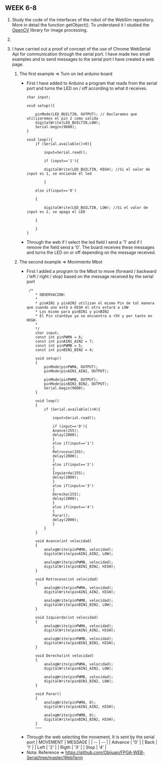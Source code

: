 ## WEEK 6-8

1. Study the code of the interfaces of the robot of the WebSim repository. More in detail the function getObject().
   To understand it I studied the [OpenCV](https://docs.opencv.org/master/modules.html) library for image processing.

2. 

3. I have carried out a proof of concept of the use of Chrome WebSerial Api for communication through the serial port. I have made two small examples and to send messages to the serial port I have created a web page.

    1. The first example => Turn on led arduino board
        - First I have added to Arduino a program that reads from the serial port and turns the LED on / off according to what it receives.
            ~~~
            char input;

            void setup(){

                pinMode(LED_BUILTIN, OUTPUT); // Declaramos que utilizaremos el pin 2 como salida
                digitalWrite(LED_BUILTIN,LOW);
                Serial.begin(9600);
            }

            void loop(){
                if (Serial.available()>0){

                    input=Serial.read();
     
                    if (input=='1'){

                    digitalWrite(LED_BUILTIN, HIGH); //Si el valor de input es 1, se enciende el led

                    }

                else if(input=='0')

                {

                    digitalWrite(LED_BUILTIN, LOW); //Si el valor de input es 2, se apaga el LED

                }

                }
            }
            ~~~
        - Through the web if I select the led field I send a '1' and if I remove the field send a '0'. The board receives these messages and turns the LED on or off depending on the message received.

    2.  The second example => Movimiento Mbot
        - First I added a program to the Mbot to move (forward / backward / left / right / stop) based on the message received by the serial port
            ~~~
             /*
                * OBSERVACION:
                *
                * pinAIN1 y pinAIN2 utilizan el mismo Pin de tal manera que cuando uno está a HIGH el otro estará a LOW
                * Los mismo para pinBIN1 y pinBIN2
                * El Pin stantbye ya se encuentra a +5V y por tanto en HIGH.
                *
                */
                char input;
                const int pinPWMA = 6;
                const int pinAIN1_AIN2 = 7;
                const int pinPWMB = 5;
                const int pinBIN1_BIN2 = 4;

                void setup()
                {
                    pinMode(pinPWMA, OUTPUT);
                    pinMode(pinAIN1_AIN2, OUTPUT);

                    pinMode(pinPWMB, OUTPUT);
                    pinMode(pinBIN1_BIN2, OUTPUT);
                    Serial.begin(9600);
                }

                void loop()
                {
                    if (Serial.available()>0){

                        input=Serial.read();
                        
                        if (input=='0'){
                        Avance(255);
                        delay(2000); 
                        }
                        else if(input=='1')
                        {
                        Retroceso(255);
                        delay(2000);
                        }
                        else if(input=='2')
                        {
                        Izquierda(255);
                        delay(2000);
                        }
                        else if(input=='3')
                        {
                        Derecha(255);
                        delay(2000);
                        }
                        else if(input=='4')
                        {
                        Parar();
                        delay(2000);
                        }
                    }
                }

                void Avance(int velocidad)
                {
                    analogWrite(pinPWMA, velocidad);
                    digitalWrite(pinAIN1_AIN2, LOW);

                    analogWrite(pinPWMB, velocidad);
                    digitalWrite(pinBIN1_BIN2, HIGH);
                }

                void Retroceso(int velocidad)
                {
                    analogWrite(pinPWMA, velocidad);
                    digitalWrite(pinAIN1_AIN2, HIGH);

                    analogWrite(pinPWMB, velocidad);
                    digitalWrite(pinBIN1_BIN2, LOW);
                }

                void Izquierda(int velocidad)
                {
                    analogWrite(pinPWMA, velocidad);
                    digitalWrite(pinAIN1_AIN2, HIGH);

                    analogWrite(pinPWMB, velocidad);
                    digitalWrite(pinBIN1_BIN2, HIGH);
                }

                void Derecha(int velocidad)
                {
                    analogWrite(pinPWMA, velocidad);
                    digitalWrite(pinAIN1_AIN2, LOW);

                    analogWrite(pinPWMB, velocidad);
                    digitalWrite(pinBIN1_BIN2, LOW);
                }

                void Parar()
                {
                    analogWrite(pinPWMA, 0);
                    digitalWrite(pinAIN1_AIN2, HIGH);

                    analogWrite(pinPWMB, 0);
                    digitalWrite(pinBIN1_BIN2, HIGH);
                }
                ~~~
        - Through the web selecting the movement. It is sent by the serial port
            | MOVEMENT | MESSAGE |
            | -- | -- |
            |  Advance | '0' |
            |  Back    | '1' |
            |  Left    | '2' |
            |  Rigth   | '3' |
            |  Stop    | '4' |


        * Nota: Reference => https://github.com/Obijuan/FPGA-WEB-Serial/tree/master/WebTerm